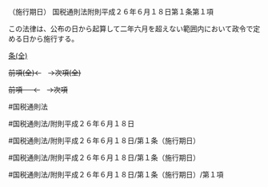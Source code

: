 （施行期日）
国税通則法附則平成２６年６月１８日第１条第１項

この法律は、公布の日から起算して二年六月を超えない範囲内において政令で定める日から施行する。

[条(全)](国税通則法＿＿＿＿附則平成２６年６月１８日第１条_.md)

~~前項(全)←~~　~~→次項(全)~~

~~前項 　 ←~~　~~→次項~~



#国税通則法

#国税通則法/附則平成２６年６月１８日

#国税通則法/附則平成２６年６月１８日/第１条（施行期日）

#国税通則法/附則平成２６年６月１８日/第１条（施行期日）

#国税通則法/附則平成２６年６月１８日/第１条（施行期日）/第１項

